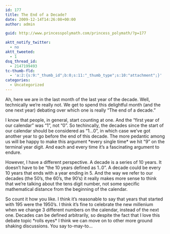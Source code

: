 ```yaml
---
id: 177
title: The End of a Decade?
date: 2009-12-14T14:26:08+00:00
author: admin

guid: http://www.princesspolymath.com/princess_polymath/?p=177

aktt_notify_twitter:
  - no
aktt_tweeted:
  - 1
dsq_thread_id:
  - 2147199493
tc-thumb-fld:
  - 'a:2:{s:9:"_thumb_id";b:0;s:11:"_thumb_type";s:10:"attachment";}'
categories:
  - Uncategorized
---
```

Ah, here we are in the last month of the last year of the decade. Well, technically we&#8217;re really not. We get to spend this delightful month (and the one next year) debating over which one is really &#8220;The end of a decade.&#8221; 

I know that people, in general, start counting at one. And the &#8220;first year of our calendar&#8221; was &#8220;1&#8221;, not &#8220;0&#8221;. So techincally, the decades since the start of our calendar should be considered as &#8220;1&#8230;0&#8221;, in which case we&#8217;ve got another year to go before the end of this decade. The more pedantic among us will be happy to make this argument \*every single time\* we hit &#8220;9&#8221; on the terminal year digit. And each and every time it&#8217;s a fascinating argument to endure.

However, I have a different perspective. A decade is a series of 10 years. It doesn&#8217;t have to be &#8220;the 10 years defined as 1..0&#8221;. A decade could be every 10 years that ends with a year ending in 5. And the way we refer to our decades (the 50&#8217;s, the 60&#8217;s, the 90&#8217;s) it really makes more sense to think that we&#8217;re talking about the tens digit number, not some specific mathematical distance from the beginning of the calendar.

So count it how you like. I think it&#8217;s reasonable to say that years that started with 195 were the 1950&#8217;s. I think it&#8217;s fine to celebrate the new millenium when we change 3 different numbers on the calendar, instead of the next one. Decades can be defined arbitrarily, so despite the fact that I love this debate topic \*rolls eyes\* I think we can move on to other more ground shaking discussions. You say to-may-to&#8230;